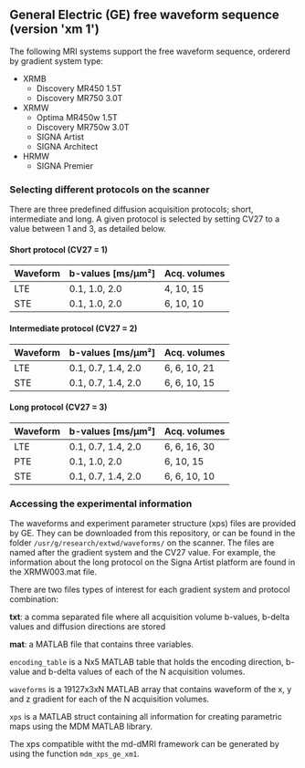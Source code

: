 ## General Electric (GE) free waveform sequence (version 'xm 1')

The following MRI systems support the free waveform sequence, ordererd by gradient system type:

* XRMB
    * Discovery MR450 1.5T
    * Discovery MR750 3.0T
* XRMW
    * Optima MR450w 1.5T
	* Discovery MR750w 3.0T
    * SIGNA Artist
    * SIGNA Architect
* HRMW
    * SIGNA Premier

### Selecting different protocols on the scanner

There are three predefined diffusion acquisition protocols; short, intermediate and long. A given protocol is selected by setting CV27 to a value between 1 and 3, as detailed below.

#### Short protocol (CV27 = 1)

| Waveform| b-values [ms/µm²] | Acq. volumes |
|------|------|-------|
|  LTE    |   0.1,  1.0,  2.0   | 4, 10, 15      |
|  STE    |   0.1,  1.0,  2.0   |    6, 10, 10   |

#### Intermediate protocol (CV27 = 2)

| Waveform| b-values [ms/µm²] | Acq. volumes |
|------|------|-------|
|  LTE    |   0.1, 0.7, 1.4, 2.0   |  6, 6, 10, 21  |
|  STE    |   0.1, 0.7, 1.4, 2.0   |   6, 6, 10, 15 |

#### Long protocol (CV27 = 3)

| Waveform| b-values [ms/µm²] | Acq. volumes |
|------|------|-------|
|  LTE    |   0.1, 0.7, 1.4, 2.0 | 6, 6, 16, 30  |
|  PTE    | 0.1, 1.0, 2.0  | 6, 10, 15  |
|  STE    |   0.1, 0.7, 1.4, 2.0   |    6, 6, 10, 10|


### Accessing the experimental information
The waveforms and experiment parameter structure (xps) files are provided by GE. They can be downloaded from this repository, or can be found in the folder `/usr/g/research/extwd/waveforms/` on the scanner. The files are named after the gradient system and the CV27 value. For example, the information about the long protocol on the Signa Artist platform are found in the XRMW003.mat file.

There are two files types of interest for each gradient system and protocol combination:

**txt**: a comma separated file where all acquisition volume b-values, b-delta values and diffusion directions are stored

**mat**: a MATLAB file that contains three variables. 

`encoding_table` is a Nx5 MATLAB table that holds the encoding direction, b-value and b-delta values of each of the N acquisition volumes.

`waveforms` is a 19127x3xN MATLAB array that contains waveform of the x, y and z gradient for each of the N acquisition volumes.

`xps` is a MATLAB struct containing all information for creating parametric maps using the MDM MATLAB library.

The xps compatible witht the md-dMRI framework can be generated by using the function `mdm_xps_ge_xm1`.
